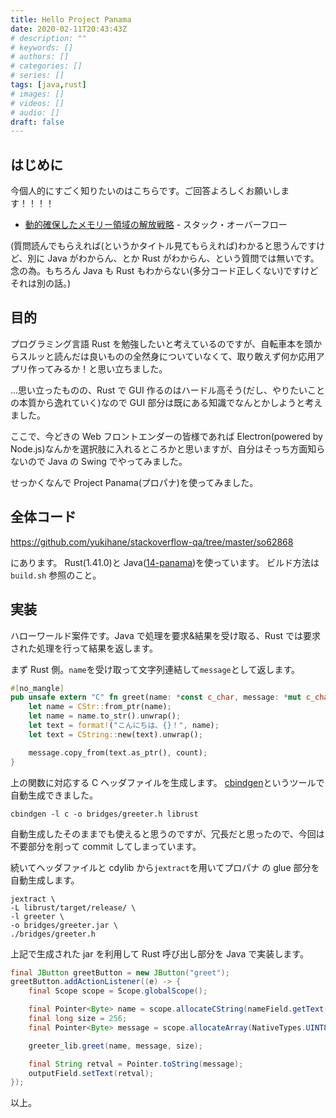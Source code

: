 ```yaml
---
title: Hello Project Panama
date: 2020-02-11T20:43:43Z
# description: ""
# keywords: []
# authors: []
# categories: []
# series: []
tags: [java,rust]
# images: []
# videos: []
# audio: []
draft: false
---
```


## はじめに

今個人的にすごく知りたいのはこちらです。ご回答よろしくお願いします！！！！

- [動的確保したメモリー領域の解放戦略](https://ja.stackoverflow.com/q/62868/2808) - スタック・オーバーフロー

(質問読んでもらえれば(というかタイトル見てもらえれば)わかると思うんですけど、別に Java がわからん、とか Rust がわからん、という質問では無いです。念の為。もちろん Java も Rust もわからない(多分コード正しくない)ですけどそれは別の話。)

## 目的

プログラミング言語 Rust を勉強したいと考えているのですが、自転車本を頭からスルッと読んだは良いものの全然身についていなくて、取り敢えず何か応用アプリ作ってみるか！と思い立ちました。

…思い立ったものの、Rust で GUI 作るのはハードル高そう(だし、やりたいことの本質から逸れていく)なので GUI 部分は既にある知識でなんとかしようと考えました。

ここで、今どきの Web フロントエンダーの皆様であれば Electron(powered by Node.js)なんかを選択肢に入れるところかと思いますが、自分はそっち方面知らないので Java の Swing でやってみました。

せっかくなんで Project Panama(プロパナ)を使ってみました。

## 全体コード

https://github.com/yukihane/stackoverflow-qa/tree/master/so62868

にあります。
Rust(1.41.0)と Java([14-panama](https://jdk.java.net/panama/))を使っています。
ビルド方法は `build.sh` 参照のこと。

## 実装

ハローワールド案件です。Java で処理を要求&結果を受け取る、Rust では要求された処理を行って結果を返します。

まず Rust 側。`name`を受け取って文字列連結して`message`として返します。

```rust
#[no_mangle]
pub unsafe extern "C" fn greet(name: *const c_char, message: *mut c_char, count: size_t) {
    let name = CStr::from_ptr(name);
    let name = name.to_str().unwrap();
    let text = format!("こんにちは、{}！", name);
    let text = CString::new(text).unwrap();

    message.copy_from(text.as_ptr(), count);
}
```

上の関数に対応する C ヘッダファイルを生成します。
[cbindgen](https://github.com/eqrion/cbindgen)というツールで自動生成できました。

    cbindgen -l c -o bridges/greeter.h librust

自動生成したそのままでも使えると思うのですが、冗長だと思ったので、今回は不要部分を削って commit してしまっています。

続いてヘッダファイルと cdylib から`jextract`を用いてプロパナ の glue 部分を自動生成します。

```shell
jextract \
-L librust/target/release/ \
-l greeter \
-o bridges/greeter.jar \
./bridges/greeter.h
```

上記で生成された jar を利用して Rust 呼び出し部分を Java で実装します。

```java
final JButton greetButton = new JButton("greet");
greetButton.addActionListener((e) -> {
    final Scope scope = Scope.globalScope();

    final Pointer<Byte> name = scope.allocateCString(nameField.getText());
    final long size = 256;
    final Pointer<Byte> message = scope.allocateArray(NativeTypes.UINT8, size).elementPointer();

    greeter_lib.greet(name, message, size);

    final String retval = Pointer.toString(message);
    outputField.setText(retval);
});
```

以上。
